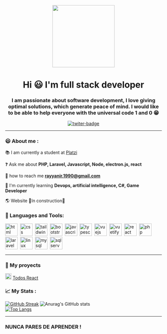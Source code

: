 <div id="header" align="center">
    <img src="https://media.giphy.com/media/lXHwJv89PvdN200Anr/giphy.gif" width="200">
    <h1 align="center">Hi 😃  I'm full stack developer</h1>
    <h3 align="center"> I am passionate about software development, I love giving optimal solutions, which generate peace of mind. I would like to be able to help everyone with the universal code 1 and 0 😁</h3>
</div>

<div id="badges" align="center">
    <a href="https://twitter.com/rayyanirr">
        <img src="https://img.shields.io/twitter/follow/rayyanirr?style=social" alt="twiter-badge">
    </a>
</div>

---

### 😃 About me :

📚 I am currently a student at [Platzi](https://platzi.com/p/rayyanirrosales/) 

❓ Ask me about **PHP, Laravel, Javascript, Node, electron.js, react**

📧  how to reach me **rayyanir.1990@gmail.com**

🌱 I'm currently learning **Devops, artificial intelligence, C#, Game Developer**

🌎 Website 🚧In construction🚧

<div align="left">
    <h3> 🔨 Languages and Tools: </h3>
         <img src="https://cdn.jsdelivr.net/gh/devicons/devicon/icons/html5/html5-original-wordmark.svg" title="html" alt="html" width="40" height="40"/>&nbsp;
         <img src="https://cdn.jsdelivr.net/gh/devicons/devicon/icons/css3/css3-original-wordmark.svg" title="css" alt="css" width="40" height="40"/>&nbsp;
         <img src="https://cdn.jsdelivr.net/gh/devicons/devicon/icons/tailwindcss/tailwindcss-original-wordmark.svg" title="tailwind" alt="taildwind" width="40" height="40"/>&nbsp;
          <img src="https://cdn.jsdelivr.net/gh/devicons/devicon/icons/bootstrap/bootstrap-original-wordmark.svg" title="bootstrap" alt="bootstrap" width="40" height="40"/>&nbsp;
           <img src="https://cdn.jsdelivr.net/gh/devicons/devicon/icons/javascript/javascript-original.svg" title="javascript" alt="javascript" width="40" height="40"/>&nbsp;
            <img src="https://cdn.jsdelivr.net/gh/devicons/devicon/icons/typescript/typescript-original.svg" title="typescript" alt="typescript" width="40" height="40"/>&nbsp;
            <img src="https://cdn.jsdelivr.net/gh/devicons/devicon/icons/vuejs/vuejs-original-wordmark.svg" title="vuejs" alt="vuejs" width="40" height="40"/>&nbsp;
            <img src="https://cdn.jsdelivr.net/gh/devicons/devicon/icons/vuetify/vuetify-original.svg" title="vuetify" alt="vuetify" width="40" height="40"/>&nbsp;
     <img src="https://cdn.jsdelivr.net/gh/devicons/devicon/icons/react/react-original-wordmark.svg" title="react" alt="react" width="40" height="40"/>&nbsp;
         <img src="https://cdn.jsdelivr.net/gh/devicons/devicon/icons/php/php-original.svg" title="php" alt="php" width="40" height="40"/>&nbsp;
        <img src="[https://cdn.jsdelivr.net/gh/devicons/devicon/icons/laravel/laravel-plain-wordmark.svg](https://raw.githubusercontent.com/devicons/devicon/6910f0503efdd315c8f9b858234310c06e04d9c0/icons/laravel/laravel-line-wordmark.svg)" title="laravel" alt="laravel" width="40" height="40"/>&nbsp;
        <img src="https://cdn.jsdelivr.net/gh/devicons/devicon/icons/linux/linux-original.svg" title="linux" alt="linux" width="40" height="40"/>&nbsp;
    <img src="https://cdn.jsdelivr.net/gh/devicons/devicon/icons/mysql/mysql-original-wordmark.svg" title="mysql" alt="mysql" width="40" height="40"/>&nbsp;
    <img src="https://cdn.jsdelivr.net/gh/devicons/devicon/icons/microsoftsqlserver/microsoftsqlserver-plain-wordmark.svg" title="sqlserver" alt="sqlserver" width="40" height="40"/>&nbsp;
</div>

---

### 🚥 My proyects
 <img src="https://cdn.jsdelivr.net/gh/devicons/devicon/icons/react/react-original-wordmark.svg" title="react" alt="react" width="20" height="20"/>  [Todos React](https://rayyanirr.github.io/todo)


### 📈 My Stats : 

[![GitHub Streak](http://github-readme-streak-stats.herokuapp.com?user=rayyanirr&theme=dark&hide_border=true&border_radius=5.4)](https://github.com/rayyanirr)
![Anurag's GitHub stats](https://github-readme-stats.vercel.app/api?username=rayyanirr&show_icons=true&theme=radical)<br>
[![Top Langs](https://github-readme-stats.vercel.app/api/top-langs/?username=rayyanirr&hide_progress=false&layout=compact)](https://github.com/rayyanirr)

---

### NUNCA PARES DE APRENDER !
